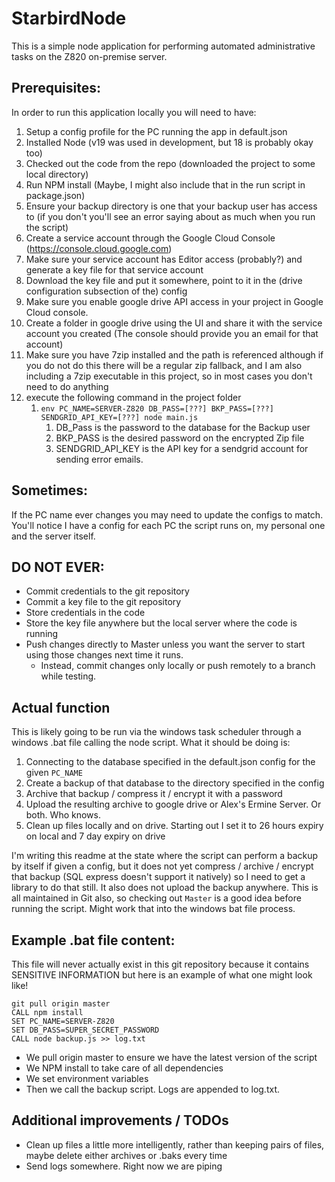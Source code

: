 # StarbirdNode

This is a simple node application for performing automated administrative tasks on the Z820 on-premise server.

## Prerequisites:

In order to run this application locally you will need to have:

1. Setup a config profile for the PC running the app in default.json
2. Installed Node (v19 was used in development, but 18 is probably okay too)
3. Checked out the code from the repo (downloaded the project to some local directory)
4. Run NPM install (Maybe, I might also include that in the run script in package.json)
5. Ensure your backup directory is one that your backup user has access to (if you don't you'll see an error saying
   about as much when you run the script)
6. Create a service account through the Google Cloud Console (https://console.cloud.google.com)
7. Make sure your service account has Editor access (probably?) and generate a key file for that service account
8. Download the key file and put it somewhere, point to it in the (drive configuration subsection of the) config
9. Make sure you enable google drive API access in your project in Google Cloud console.
10. Create a folder in google drive using the UI and share it with the service account you created (The console should
    provide you an email for that account)
11. Make sure you have 7zip installed and the path is referenced although if you do not do this there will be a regular
    zip fallback, and I am also including a 7zip executable in this project, so in most cases you don't need to do
    anything
12. execute the following command in the project folder
    1. `env PC_NAME=SERVER-Z820 DB_PASS=[???] BKP_PASS=[???] SENDGRID_API_KEY=[???] node main.js`
        1. DB_Pass is the password to the database for the Backup user
        2. BKP_PASS is the desired password on the encrypted Zip file
        3. SENDGRID_API_KEY is the API key for a sendgrid account for sending error emails.

## Sometimes:

If the PC name ever changes you may need to update the configs to match. You'll notice I have a config for each PC the
script runs on, my personal one and the server itself.

## DO NOT EVER:

* Commit credentials to the git repository
* Commit a key file to the git repository
* Store credentials in the code
* Store the key file anywhere but the local server where the code is running
* Push changes directly to Master unless you want the server to start using those changes next time it runs.
    * Instead, commit changes only locally or push remotely to a branch while testing.

## Actual function

This is likely going to be run via the windows task scheduler through a windows .bat file calling the
node script. What it should be doing is:

1. Connecting to the database specified in the default.json config for the given `PC_NAME`
2. Create a backup of that database to the directory specified in the config
3. Archive that backup / compress it / encrypt it with a password
4. Upload the resulting archive to google drive or Alex's Ermine Server. Or both. Who knows.
5. Clean up files locally and on drive. Starting out I set it to 26 hours expiry on local and 7 day expiry on drive

I'm writing this readme at the state where the script can perform a backup by itself if given a config,
but it does not yet compress / archive / encrypt that backup (SQL express doesn't support it natively)
so I need to get a library to do that still. It also does not upload the backup anywhere. This is all
maintained in Git also, so checking out `Master` is a good idea before running the script. Might work
that into the windows bat file process.

## Example .bat file content:

This file will never actually exist in this git repository because it contains SENSITIVE INFORMATION but here is an
example of what one might look like!

```BAT
git pull origin master
CALL npm install
SET PC_NAME=SERVER-Z820
SET DB_PASS=SUPER_SECRET_PASSWORD
CALL node backup.js >> log.txt
```

* We pull origin master to ensure we have the latest version of the script
* We NPM install to take care of all dependencies
* We set environment variables
* Then we call the backup script. Logs are appended to log.txt.

## Additional improvements / TODOs

* Clean up files a little more intelligently, rather than keeping pairs of files, maybe delete either archives or .baks
  every time
* Send logs somewhere. Right now we are piping
